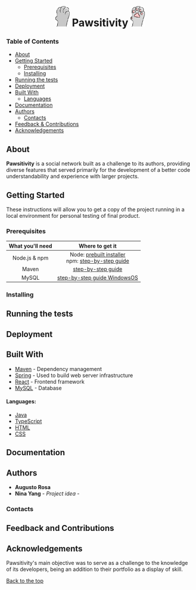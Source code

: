 <div align=center> 

# <picture><source media="(prefers-color-scheme: dark)" srcset="https://github.com/aalmrosa/Pawsitivity/blob/main/server/src/main/resources/pawsitivity-icon-back.png"><source media="(prefers-color-scheme: light)" srcset="https://github.com/aalmrosa/Pawsitivity/blob/main/server/src/main/resources/pawsitivity-icon-back.png"><img alt="Pawsitivity icon" src="https://github.com/aalmrosa/Pawsitivity/blob/main/server/src/main/resources/pawsitivity-icon-back.png" width="38" height="54"></picture> Pawsitivity <picture><source media="(prefers-color-scheme: dark)" srcset="https://github.com/aalmrosa/Pawsitivity/blob/main/server/src/main/resources/pawsitivity-icon.png"><source media="(prefers-color-scheme: light)" srcset="https://github.com/aalmrosa/Pawsitivity/blob/main/server/src/main/resources/pawsitivity-icon.png"><img alt="Pawsitivity icon" src="https://github.com/aalmrosa/Pawsitivity/blob/main/server/src/main/resources/pawsitivity-icon.png" width="38" height="54"></picture>

</div>

### Table of Contents

- [About](#about)
- [Getting Started](#getting-started)
  - [Prerequisites](#prerequisites)
  - [Installing](#installing)
- [Running the tests](#running-the-tests)
- [Deployment](#deployment)
- [Built With](#built-with)
  - [Languages](#languages)
- [Documentation](#documentation)
- [Authors](#authors)
  - [Contacts](#contacts)
- [Feedback & Contributions](#feedback-and-contributions)
- [Acknowledgements](#acknowledgements)

## About

<p><b>Pawsitivity</b> is a social network built as a challenge to its authors, providing diverse features that served primarily for the development of a better code understandability and experience with larger projects.</p>

## Getting Started

These instructions will allow you to get a copy of the project running in a local environment for personal testing of final product. 

### Prerequisites

| What you'll need | Where to get it |
| :--------------: | :-------------: |
| Node.js & npm    | Node: [prebuilt installer](https://nodejs.org/en/download/prebuilt-installer)<br>npm: [step-by-step guide](https://docs.npmjs.com/downloading-and-installing-node-js-and-npm)|
| Maven            | [step-by-step guide](https://maven.apache.org/install.html)|'
| MySQL            | [step-by-step guide WindowsOS](https://dev.mysql.com/doc/mysql-installation-excerpt/5.7/en/windows-installation.html)

### Installing

## Running the tests

## Deployment

## Built With

* [Maven](https://maven.apache.org) - Dependency management
* [Spring](https://spring.io) - Used to build web server infrastructure
* [React](https://react.dev) - Frontend framework
* [MySQL](https://www.mysql.com) - Database

#### Languages: 

* [Java](https://www.java.com/en/)
* [TypeScript](https://www.typescriptlang.org)
* [HTML](https://en.wikipedia.org/wiki/HTML)
* [CSS](https://en.wikipedia.org/wiki/CSS)

## Documentation

## Authors

* <b>Augusto Rosa</b> 
* <b>Nina Yang</b> - <em>Project idea</em> - 

### Contacts

## Feedback and Contributions

## Acknowledgements

<p>Pawsitivity's main objective was to serve as a challenge to the knowledge of its developers, being an addition to their portfolio as a display of skill.</p> 

[Back to the top](#-pawsitivity-)

<!-- 

# 1. Developmental process 
### 1.1 Initial Steps
#### Project ideas & inspirations
<p>Initially, the idea was to build a project of any kind. Through long discussions it was decided that the best project to invest time in would be something that provided a learning potential for front-end, back-end, and also database development. For this case, the thought that got the most attention was to build some sort of social network, where the level of complexity could be adjusted to [UNDER CONSTRUCTION...]</p>

<p>Besides that, it would be ideal if the project could be completed using tools that were already known by the developers even if only to a lesser degree, since time available was not abundant and learning something completely new could require sometimes months in order to reach an adequate level of comfort with the tool.</p>

### 1.2 Front-end

#### Design
<p>The decision was to first start the project with the front-end, and building a design would be the first step.</p>
<p>That was made using the free version of <a href="https://www.figma.com">Figma</a>, allowing for the completion of a base template of the UI.</p>

#### Prototyping
<p>With a well developed design of how the front-end should look, the coding process was initialized focusing only in making something that looked good in both desktop and mobile screen sizes, the functionalities of everything, like toggleable buttons and animations comes in later.</p>
<p>In order to assist the construction of the UI, <a href="https://react.dev">React</a> was the framework of choice, allowing for a shorter development time with a more organized codebase. </p>
-->
